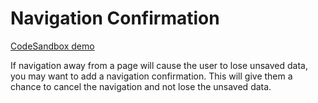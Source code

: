 # Navigation Confirmation

[CodeSandbox demo](https://codesandbox.io/s/github/pshrmn/curi/tree/master/examples/react/confirmation)

If navigation away from a page will cause the user to lose unsaved data, you may want to add a navigation confirmation. This will give them a chance to cancel the navigation and not lose the unsaved data.
